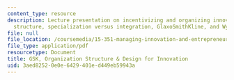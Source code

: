 ```yaml
---
content_type: resource
description: Lecture presentation on incentivizing and organizing innovators, organization
  structure, specialization versus integration, GlaxoSmithKline, and Wyeth.
file: null
file_location: /coursemedia/15-351-managing-innovation-and-entrepreneurship-spring-2008/3aed82520e0e6429401ed449eb59943a_12_lec.pdf
file_type: application/pdf
resourcetype: Document
title: GSK, Organization Structure & Design for Innovation
uid: 3aed8252-0e0e-6429-401e-d449eb59943a
---
```


